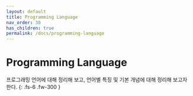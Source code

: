 ```yaml
---
layout: default
title: Programming Language
nav_order: 30
has_children: true
permalink: /docs/programming-language
---
```


# Programming Language

프로그래밍 언어에 대해 정리해 보고, 언어별 특징 및 기본 개념에 대해 정리해 보고자 한다.
{: .fs-6 .fw-300 }
